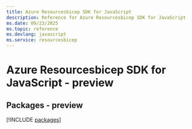```yaml
---
title: Azure Resourcesbicep SDK for JavaScript
description: Reference for Azure Resourcesbicep SDK for JavaScript
ms.date: 09/23/2025
ms.topic: reference
ms.devlang: javascript
ms.service: resourcesbicep
---
```

# Azure Resourcesbicep SDK for JavaScript - preview
## Packages - preview
[!INCLUDE [packages](resourcesbicep-index.md)]